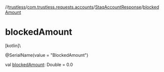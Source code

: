 //[trustless](../../../index.md)/[com.trustless.requests.accounts](../index.md)/[StaqAccountResponse](index.md)/[blockedAmount](blocked-amount.md)

# blockedAmount

[kotlin]\

@SerialName(value = &quot;BlockedAmount&quot;)

val [blockedAmount](blocked-amount.md): Double = 0.0
